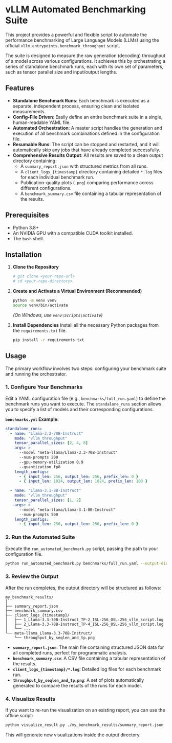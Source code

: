 # vLLM Automated Benchmarking Suite

This project provides a powerful and flexible script to automate the performance benchmarking of Large Language Models (LLMs) using the official `vllm.entrypoints.benchmark_throughput` script.

The suite is designed to measure the raw generation (decoding) throughput of a model across various configurations. It achieves this by orchestrating a series of standalone benchmark runs, each with its own set of parameters, such as tensor parallel size and input/output lengths.

## Features

- **Standalone Benchmark Runs**: Each benchmark is executed as a separate, independent process, ensuring clean and isolated measurements.
- **Config-File Driven**: Easily define an entire benchmark suite in a single, human-readable YAML file.
- **Automated Orchestration**: A master script handles the generation and execution of all benchmark combinations defined in the configuration file.
- **Resumable Runs**: The script can be stopped and restarted, and it will automatically skip any jobs that have already completed successfully.
- **Comprehensive Results Output**: All results are saved to a clean output directory containing:
    - A `summary_report.json` with structured metrics from all runs.
    - A `client_logs_{timestamp}` directory containing detailed `*.log` files for each individual benchmark run.
    - Publication-quality plots (`.png`) comparing performance across different configurations.
    - A `benchmark_summary.csv` file containing a tabular representation of the results.

## Prerequisites

- Python 3.8+
- An NVIDIA GPU with a compatible CUDA toolkit installed.
- The `bash` shell.

## Installation

1.  **Clone the Repository**
    ```bash
    # git clone <your-repo-url>
    # cd <your-repo-directory>
    ```

2.  **Create and Activate a Virtual Environment (Recommended)**
    ```bash
    python -m venv venv
    source venv/bin/activate
    ```
    *(On Windows, use `venv\Scripts\activate`)*

3.  **Install Dependencies**
    Install all the necessary Python packages from the `requirements.txt` file.
    ```bash
    pip install -r requirements.txt
    ```

## Usage

The primary workflow involves two steps: configuring your benchmark suite and running the orchestrator.

### 1. Configure Your Benchmarks

Edit a YAML configuration file (e.g., `benchmarks/full_run.yaml`) to define the benchmark runs you want to execute. The `standalone_runs` section allows you to specify a list of models and their corresponding configurations.

**`benchmarks.yml` Example:**
```yaml
standalone_runs:
  - name: "Llama-3.3-70B-Instruct"
    mode: "vllm_throughput"
    tensor_parallel_sizes: [2, 4, 8]
    args: >
      --model "meta-llama/Llama-3.3-70B-Instruct"
      --num-prompts 200
      --gpu-memory-utilization 0.9
      --quantization fp8
    length_configs:
      - { input_len: 256, output_len: 256, prefix_len: 0 }
      - { input_len: 1024, output_len: 1024, prefix_len: 100 }

  - name: "Llama-3.1-8B-Instruct"
    mode: "vllm_throughput"
    tensor_parallel_sizes: [1, 2]
    args: >
      --model "meta-llama/Llama-3.1-8B-Instruct"
      --num-prompts 500
    length_configs:
      - { input_len: 256, output_len: 256, prefix_len: 0 }
```

### 2. Run the Automated Suite

Execute the `run_automated_benchmark.py` script, passing the path to your configuration file.

```bash
python run_automated_benchmark.py benchmarks/full_run.yaml --output-dir ./my_benchmark_results
```

### 3. Review the Output

After the run completes, the output directory will be structured as follows:

```
my_benchmark_results/
│
├── summary_report.json
├── benchmark_summary.csv
├── client_logs_{timestamp}/
│   ├── 1_Llama-3.3-70B-Instruct_TP-2_ISL-256_OSL-256_vllm_script.log
│   ├── 2_Llama-3.3-70B-Instruct_TP-4_ISL-256_OSL-256_vllm_script.log
│   └── ...
└── meta-llama_Llama-3.3-70B-Instruct/
    └── throughput_by_seqlen_and_tp.png
```

- **`summary_report.json`**: The main file containing structured JSON data for all completed runs, perfect for programmatic analysis.
- **`benchmark_summary.csv`**: A CSV file containing a tabular representation of the results.
- **`client_logs_{timestamp}/*.log`**: Detailed log files for each benchmark run.
- **`throughput_by_seqlen_and_tp.png`**: A set of plots automatically generated to compare the results of the runs for each model.

### 4. Visualize Results

If you want to re-run the visualization on an existing report, you can use the offline script:

```bash
python visualize_result.py ./my_benchmark_results/summary_report.json
```

This will generate new visualizations inside the output directory.


